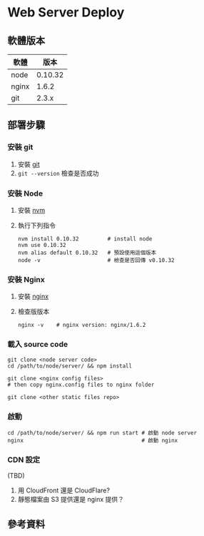 # Web Server Deploy

## 軟體版本
| 軟體 | 版本 |
| -- | -- |
| node | 0.10.32 |
| nginx | 1.6.2 |
| git | 2.3.x |



## 部署步驟

### 安裝 git
1. 安裝 [git](http://git-scm.com/book/en/v2/Getting-Started-Installing-Git)
2. `git --version` 檢查是否成功


### 安裝 Node

1. 安裝 [nvm](https://github.com/creationix/nvm)
2. 執行下列指令

    ```
    nvm install 0.10.32         # install node
    nvm use 0.10.32
    nvm alias default 0.10.32   # 預設使用這個版本
    node -v                     # 檢查是否回傳 v0.10.32
    ```

### 安裝 Nginx

1. 安裝 [nginx](http://nginx.org/en/docs/install.html)
2. 檢查版版本

    ```
    nginx -v    # nginx version: nginx/1.6.2
    ```


### 載入 source code

```
git clone <node server code>
cd /path/to/node/server/ && npm install

git clone <nginx config files>
# then copy nginx.config files to nginx folder

git clone <other static files repo>
```

### 啟動
```
cd /path/to/node/server/ && npm run start # 啟動 node server
nginx                                     # 啟動 nginx
```

### CDN 設定
(TBD)
1. 用 CloudFront 還是 CloudFlare?
2. 靜態檔案由 S3 提供還是 nginx 提供？


## 參考資料

